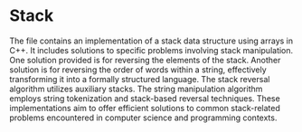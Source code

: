 <h1>Stack </h1>

The file contains an implementation of a stack data structure using arrays in C++.
It includes solutions to specific problems involving stack manipulation.
One solution provided is for reversing the elements of the stack.
Another solution is for reversing the order of words within a string, effectively transforming it into a formally structured language.
The stack reversal algorithm utilizes auxiliary stacks.
The string manipulation algorithm employs string tokenization and stack-based reversal techniques.
These implementations aim to offer efficient solutions to common stack-related problems encountered in computer science and programming contexts.
